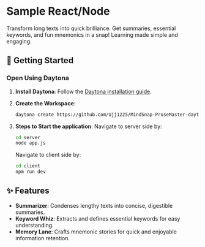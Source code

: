 # Sample React/Node

Transform long texts into quick brilliance. Get summaries, essential keywords, and fun mnemonics in a snap! Learning made simple and engaging.

## 🚀 Getting Started  

### Open Using Daytona  

1. **Install Daytona**: Follow the [Daytona installation guide](https://www.daytona.io/docs/installation/installation/).  

2. **Create the Workspace**:  
   ```bash  
   daytona create https://github.com/Ujj1225/MindSnap-ProseMaster-daytona.git 
   ```  

3. **Steps to Start the application**:
      Navigate to server side by: 

   ```bash
   cd server 
   node app.js
   ```

   Navigate to client side by: 

   ```bash
   cd client
   npm run dev
   ```

## ✨ Features  

- **Summarizer**: Condenses lengthy texts into concise, digestible summaries.
- **Keyword Whiz**: Extracts and defines essential keywords for easy understanding.
- **Memory Lane**: Crafts mnemonic stories for quick and enjoyable information retention.